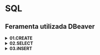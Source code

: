 # SQL 
## Feramenta utilizada DBeaver

<!-- 
<h2 align="center">🚧 Projeto README Em construção ... 🚧</h2> 
<h3> Readme com os principais comandos de SQL-(Linguagem de Consulta Estruturada) <h3> <br>

<details><summary><b>01.Criar um novo  Banco  </b></summary> <br> </details>
<details><summary><b>02.Criar uma nova Tabela  </b></summary> <br> </details>
<details><summary><b>03.Fazer um backup completo </b></summary> <br> </details>
<details><summary><b>04.Fazer um backup diferencial </b></summary> <br> </details>
<details><summary><b>05.Comando use </b></summary> <br> </details>
<details><summary><b>06.Drop e truncate </b></summary> <br> </details>
<details><summary><b>07.Listar as características de uma tabela (EXEC) </b></summary> <br> </details>
<details><summary><b>08.Alterar as caracteristicas de uma tabela (Alter Table) </b></summary> <br> </details>
<details><summary><b>09.Remover uma coluna da tabela </
-->
<details>
    <summary><b>01.CREATE</b></summary>
  <br>
  
![image](https://github.com/sarahdfweb/SQLSERVER/assets/87348787/22a82b42-2d5e-49d6-acda-5466b2da78ad)

</details>

<details>
  <summary><b>02.SELECT</b></summary>
  <br>
    
  ![image](https://github.com/sarahdfweb/SQLSERVER/assets/87348787/ae2b0a21-2520-4b56-8404-291c035eefce)

</details>

<details>
    <summary><b>03.iNSERT</b></summary>
  <br>
    
  ![image](https://github.com/sarahdfweb/SQLSERVER/assets/87348787/f376ab35-f4fa-46f6-890d-c93ea1bc29ac)

 
</details>


